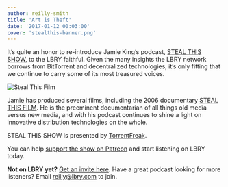 ```yaml
---
author: reilly-smith
title: 'Art is Theft'
date: '2017-01-12 00:03:00'
cover: 'stealthis-banner.png'
---
```

It’s quite an honor to re-introduce Jamie King’s podcast, [STEAL THIS SHOW](https://stealthisshow.com/), to the LBRY faithful. Given the many insights the LBRY network borrows from BitTorrent and decentralized technologies, it’s only fitting that we continue to carry some of its most treasured voices.

![Steal This Film](/img/news/stealthis-inline.png)

Jamie has produced several films, including the 2006 documentary [STEAL THIS FILM](https://www.stealthisfilm.com/Part2/index.php). He is the preeminent documentarian of all things old media versus new media, and with his podcast continues to shine a light on innovative distribution technologies on the whole.

STEAL THIS SHOW is presented by [TorrentFreak](https://torrentfreak.com/).

You can help [support the show on Patreon](https://www.patreon.com/stealthisshow) and start listening on LBRY today.

**Not on LBRY yet?** [Get an invite here](https://lbry.com/get). Have a great podcast looking for more listeners? Email reilly@lbry.com to join.
